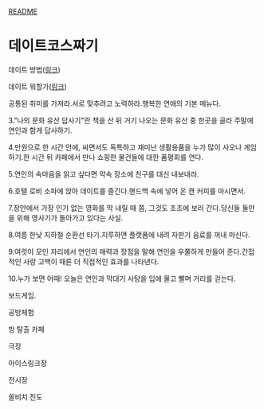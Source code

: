 [README](../README.md)

# 데이트코스짜기
데이트 방법([링크](http://www.happyhaksul.com/reports/541347))

데이트 뭐할가([링크](https://m.pann.nate.com/talk/reply/view?pann_id=343685283&order=N&rankingType=total))

공통된 취미를 가져라.서로 맞추려고 노력하라.행복한 연애의 기본 메뉴다.

3."나의 문화 유산 답사기"란 책을 산 뒤 거기 나오는 문화 유산 중 한곳을 골라 주말에 연인과 함게 답사하기.

4.만원으로 한 시간 안에, 싸면서도 독특하고 재미난 생활용품을 누가 많이 사오나 게임하기.한 시간 뒤 카페에서 만나 쇼핑한 물건들에 대한 품평회를 연다.

5.연인의 속마음을 읽고 싶다면 약속 장소에 친구를 대신 내보내라.

6.호텔 로비 소파에 앉아 데이트를 즐긴다.핸드백 속에 넣어 온 캔 커피를 마시면서.

7.장안에서 가장 인기 없는 영화를 막 내릴 때 쯤, 그것도 조조에 보러 간다.당신들 둘만을 위해 영사기가 돌아가고 있다는 사실.

8.여름 한낮 지하철 순환선 타기.지루하면 플랫폼에 내려 자판기 음료를 꺼내 마신다.

9.여럿이 모인 자리에서 연인의 매력과 장점을 말해 연인을 우쭐하게 만들어 준다.간접적인 사랑 고백이 때론 더 직접적인 효과를 나타낸다.

10.누가 보면 어때! 오늘은 연인과 막대기 사탕을 입에 물고 빨며 거리를 걷는다.

보드게임. 

공방체험 

방 탈출 카페

극장

아이스링크장

전시장

쏠비치 진도